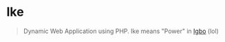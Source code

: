 # Ike
> Dynamic Web Application using PHP.
> Ike means "Power" in [Igbo](https://en.wikipedia.org/wiki/Igbo_language) (lol)
